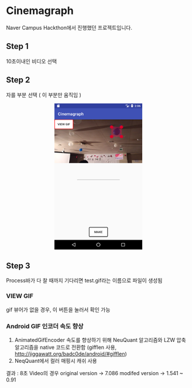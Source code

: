 # Cinemagraph
Naver Campus Hackthon에서 진행했던 프로젝트입니다.

## Step 1
10초이내인 비디오 선택
## Step 2
자를 부분 선택 ( 이 부분만 움직임 )
<p align="center"> <img src ="./demo/crop.png" width="240" height="400"><p>

## Step 3
Process바가 다 찰 때까지 기다리면 test.gif라는 이름으로 파일이 생성됨

### VIEW GIF
gif 뷰어가 없을 경우, 이 버튼을 눌러서 확인 가능

### Android GIF 인코더 속도 향상 
1. AnimatedGifEncoder 속도를 향상하기 위해 NeuQuant 알고리즘와 LZW 압축 알고리즘을 native 코드로 전환함 (gifflen 사용, http://jiggawatt.org/badc0de/android/#gifflen)
2. NeqQuant에서 컬러 매핑시 캐쉬 사용

 결과 : 8초 Video의 경우
 original version -> 7.086
 modifed version -> 1.541 ~ 0.91
